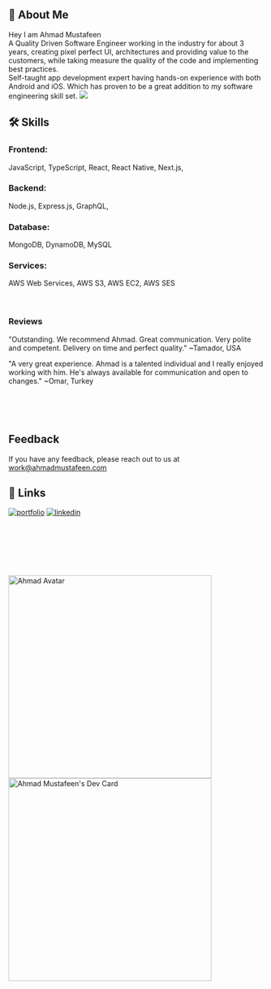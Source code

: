 


## 🚀 About Me
Hey I am Ahmad Mustafeen
<br>
A Quality Driven Software Engineer working in the industry for about 3 years, creating pixel perfect UI, architectures and providing value to the customers, while taking measure the quality of the code and implementing best practices.
<br>
Self-taught app development expert having hands-on experience with both Android and iOS. Which has proven to be a great addition to my software engineering skill set.
<img src="https://i.gifer.com/7fzT.gif" />


## 🛠 Skills
### Frontend:
JavaScript, TypeScript, React, React Native, Next.js,
### Backend:
Node.js, Express.js, GraphQL, 
### Database:
MongoDB, DynamoDB, MySQL 
### Services:
AWS Web Services, AWS S3, AWS EC2, AWS SES
<br>
<br>
<br>

### Reviews

"Outstanding. We recommend Ahmad. Great communication. Very polite and competent. Delivery on time and perfect quality."
~Tamador, USA

"A very great experience. Ahmad is a talented individual and I really enjoyed working with him. He's always available for communication and open to changes."
~Omar, Turkey

<br>
<br>
<br>



## Feedback

If you have any feedback, please reach out to us at work@ahmadmustafeen.com


## 🔗 Links
[![portfolio](https://img.shields.io/badge/my_portfolio-000?style=for-the-badge&logo=ko-fi&logoColor=white)](https://ahmadmustafeen.com/)
[![linkedin](https://img.shields.io/badge/linkedin-0A66C2?style=for-the-badge&logo=linkedin&logoColor=white)](https://www.linkedin.com/in/ahmadmustafeen)

<br>
<br>
<br>
<br>
<br>
<br>
<img src="https://readyplayer.me/gallery/636f67ed3c0e9a4191dec14c-oNvi4F.jpg" width="400" alt="Ahmad Avatar" />
<a href="https://app.daily.dev/ahmadmustafeen"><img src="https://api.daily.dev/devcards/bb22cf44fcea4aa493e2d38e39f4d60e.png?r=j8z" width="400" alt="Ahmad Mustafeen's Dev Card"/></a>
